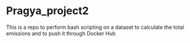 # Pragya_project2
This is a repo to perform bash scripting on a dataset to calculate the total emissions and to push it through Docker Hub